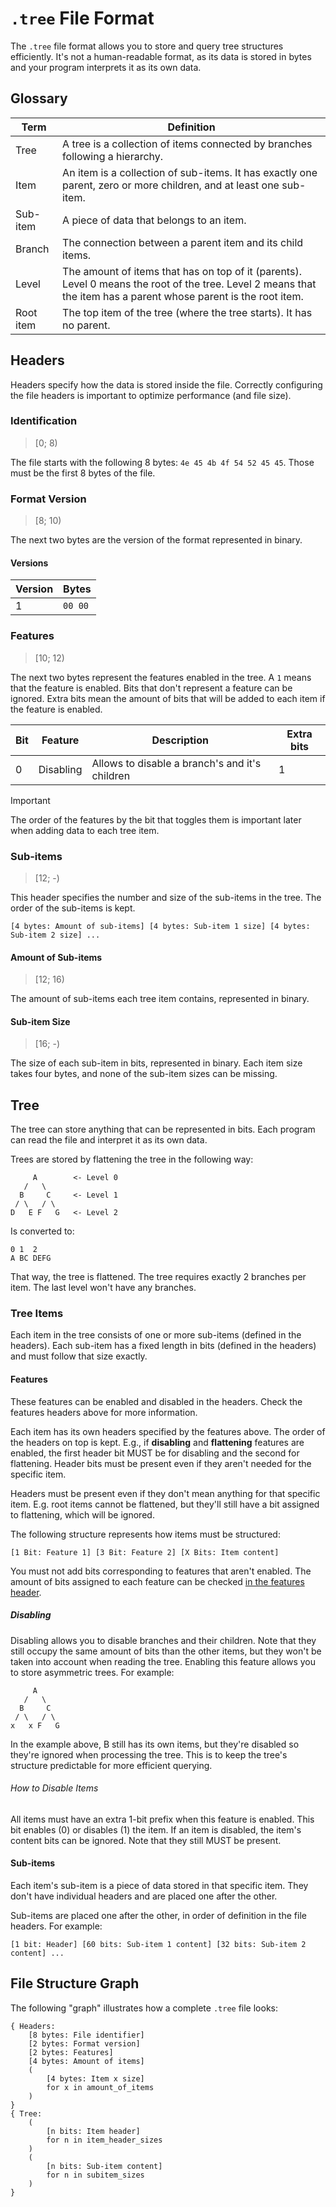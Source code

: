 # `.tree` File Format

The `.tree` file format allows you to store and query tree structures efficiently. It's not a human-readable format, as its data is stored in bytes and your program interprets it as its own data.

## Glossary

| Term      | Definition                                                                                                                                                       |
| --------- | ---------------------------------------------------------------------------------------------------------------------------------------------------------------- |
| Tree      | A tree is a collection of items connected by branches following a hierarchy.                                                                                     |
| Item      | An item is a collection of sub-items. It has exactly one parent, zero or more children, and at least one sub-item.                                               |
| Sub-item  | A piece of data that belongs to an item.                                                                                                                         |
| Branch    | The connection between a parent item and its child items.                                                                                                        |
| Level     | The amount of items that has on top of it (parents). Level 0 means the root of the tree. Level 2 means that the item has a parent whose parent is the root item. |
| Root item | The top item of the tree (where the tree starts). It has no parent.                                                                                              |

## Headers

Headers specify how the data is stored inside the file. Correctly configuring the file headers is important to optimize performance (and file size).

### Identification

> [0; 8)

The file starts with the following 8 bytes: `4e 45 4b 4f 54 52 45 45`. Those must be the first 8 bytes of the file.

### Format Version

> [8; 10)

The next two bytes are the version of the format represented in binary.

#### Versions

| Version | Bytes   |
| ------- | ------- |
| 1       | `00 00` |

### Features

> [10; 12)

The next two bytes represent the features enabled in the tree. A `1` means that the feature is enabled. Bits that don't represent a feature can be ignored. Extra bits mean the amount of bits that will be added to each item if the feature is enabled.

| Bit | Feature    | Description                                    | Extra bits |
| --- | ---------- | ---------------------------------------------- | ---------- |
| 0   | Disabling  | Allows to disable a branch's and it's children | 1          |

> [!IMPORTANT]
> The order of the features by the bit that toggles them is important later when adding data to each tree item.

### Sub-items

> [12; -)

This header specifies the number and size of the sub-items in the tree. The order of the sub-items is kept.

```
[4 bytes: Amount of sub-items] [4 bytes: Sub-item 1 size] [4 bytes: Sub-item 2 size] ...
```

#### Amount of Sub-items

> [12; 16)

The amount of sub-items each tree item contains, represented in binary.

#### Sub-item Size

> [16; -)

The size of each sub-item in bits, represented in binary. Each item size takes four bytes, and none of the sub-item sizes can be missing.

## Tree

The tree can store anything that can be represented in bits. Each program can read the file and interpret it as its own data.

Trees are stored by flattening the tree in the following way:

```
     A        <- Level 0
   /   \
  B     C     <- Level 1
 / \   / \
D   E F   G   <- Level 2
```

Is converted to:

```
0 1  2
A BC DEFG
```

That way, the tree is flattened. The tree requires exactly 2 branches per item. The last level won't have any branches.

### Tree Items

Each item in the tree consists of one or more sub-items (defined in the headers). Each sub-item has a fixed length in bits (defined in the headers) and must follow that size exactly.

#### Features

These features can be enabled and disabled in the headers. Check the features headers above for more information.

Each item has its own headers specified by the features above. The order of the headers on top is kept. E.g., if **disabling** and **flattening** features are enabled, the first header bit MUST be for disabling and the second for flattening. Header bits must be present even if they aren't needed for the specific item.

Headers must be present even if they don't mean anything for that specific item. E.g. root items cannot be flattened, but they'll still have a bit assigned to flattening, which will be ignored.

The following structure represents how items must be structured:

```
[1 Bit: Feature 1] [3 Bit: Feature 2] [X Bits: Item content]
```

You must not add bits corresponding to features that aren't enabled. The amount of bits assigned to each feature can be checked [in the features header](#features).

##### Disabling

Disabling allows you to disable branches and their children. Note that they still occupy the same amount of bits than the other items, but they won't be taken into account when reading the tree. Enabling this feature allows you to store asymmetric trees. For example:

```
     A
   /   \
  B     C
 / \   / \
x   x F   G
```

In the example above, B still has its own items, but they're disabled so they're ignored when processing the tree. This is to keep the tree's structure predictable for more efficient querying.

###### How to Disable Items

All items must have an extra 1-bit prefix when this feature is enabled. This bit enables (0) or disables (1) the item. If an item is disabled, the item's content bits can be ignored. Note that they still MUST be present.

#### Sub-items

Each item's sub-item is a piece of data stored in that specific item. They don't have individual headers and are placed one after the other.

Sub-items are placed one after the other, in order of definition in the file headers. For example:

```
[1 bit: Header] [60 bits: Sub-item 1 content] [32 bits: Sub-item 2 content] ...
```

## File Structure Graph

The following "graph" illustrates how a complete `.tree` file looks:

```
{ Headers:
    [8 bytes: File identifier]
    [2 bytes: Format version]
    [2 bytes: Features]
    [4 bytes: Amount of items]
    (
        [4 bytes: Item x size] 
        for x in amount_of_items
    )
}
{ Tree:
    (
        [n bits: Item header]
        for n in item_header_sizes
    )
    (
        [n bits: Sub-item content]
        for n in subitem_sizes
    )
}
```